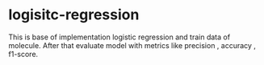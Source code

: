 # logisitc-regression
This is base of implementation logistic regression and train data of molecule. After that evaluate model with metrics like precision , accuracy , f1-score.
